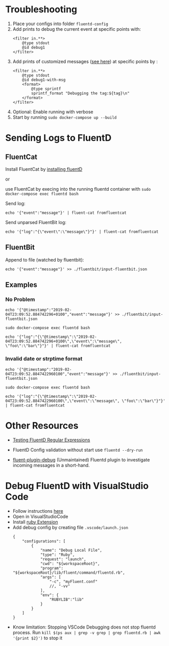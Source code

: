 # Troubleshooting
1. Place your configs into folder `fluentd-config`
1. Add prints to debug the current event at specific points with: 
    ```
    <filter in.**>
        @type stdout
        @id debug1
    </filter>
    ```
1. Add prints of customized messages ([see here](https://github.com/toyama0919/fluent-plugin-formatter_sprintf)) at specific points by :
    ```
    <filter in.**>
        @type stdout
        @id debug1-with-msg
        <format>
            @type sprintf
            sprintf_format "Debugging the tag:${tag}\n"
        </format>
    </filter>
    ```
1. Optional: Enable running with verbose
1. Start by running `sudo docker-compose up --build`

# Sending Logs to FluentD
## FluentCat
Install FluentCat by [installing fluentD](https://docs.fluentd.org/installation)

or

use FluentCat by execing into the running fluentd container with
`sudo docker-compose exec fluentd bash`

Send log:
```
echo '{"event":"message"}' | fluent-cat fromfluentcat
```

Send unparsed FluentBit log:
```
echo '{"log":"{\"event\":\"message\"}"}' | fluent-cat fromfluentcat
```

## FluentBit
Append to file (watched by fluentbit):
```
echo '{"event":"message"}' >> ./fluentbit/input-fluentbit.json
```

## Examples
### No Problem 
```
echo '{"@timestamp":"2019-02-04T23:09:52.884742296+0100","event":"message"}' >> ./fluentbit/input-fluentbit.json
```

`sudo docker-compose exec fluentd bash`
```
echo '{"log":"{\"@timestamp\":\"2019-02-04T23:09:52.884742296+0100\",\"event\":\"message\", \"foo\":\"bar\"}"}' | fluent-cat fromfluentcat
```

### Invalid date or strptime format
```
echo '{"@timestamp":"2019-02-04T23:09:52.8847422960100","event":"message"}' >> ./fluentbit/input-fluentbit.json
```

`sudo docker-compose exec fluentd bash`
```
echo '{"log":"{\"@timestamp\":\"2019-02-04T23:09:52.8847422960100\",\"event\":\"message\", \"foo\":\"bar\"}"}' | fluent-cat fromfluentcat
```

# Other Resources
* [Testing FluentD Regular Expressions](https://fluentular.herokuapp.com/) 

* FluentD Config validation without start use `fluentd --dry-run`
* [fluent-plugin-debug](https://github.com/sonots/fluent-plugin-debug) (Unmaintained) Fluentd plugin to investigate incoming messages in a short-hand.

# Debug FluentD with VisualStudio Code
* Follow instructions [here]()
* Open in VisualStudioCode
* Install [ruby Extension](https://github.com/rubyide/vscode-ruby)
* Add debug config by creating file `.vscode/launch.json`
    ```
    {
        "configurations": [
            {
                "name": "Debug Local File",
                "type": "Ruby",
                "request": "launch",
                "cwd": "${workspaceRoot}",
                "program": "${workspaceRoot}/lib/fluent/command/fluentd.rb",
                "args": [
                    "-c", "myFluent.conf"
                    //, "-vv"
                ],
                "env": { 
                    "RUBYLIB":"lib"
                }
            }
        ]
    }
    ```
* Know limitation: Stopping VSCode Debugging does not stop fluentd process. Run `kill $(ps aux | grep -v grep | grep fluentd.rb | awk '{print $2}')` to stop it